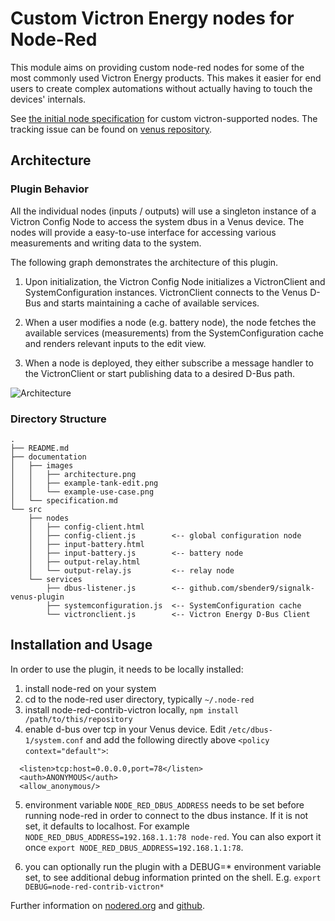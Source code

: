# Custom Victron Energy nodes for Node-Red

This module aims on providing custom node-red nodes for some of the most commonly used Victron Energy products. This makes it easier for end users to create complex automations without actually having to touch the devices' internals.

See [the initial node specification](documentation/specification.md) for custom victron-supported nodes.
The tracking issue can be found on [venus repository](https://github.com/victronenergy/venus/issues/378).

## Architecture

### Plugin Behavior

All the individual nodes (inputs / outputs) will use a singleton instance of a Victron Config Node to access the system dbus in a Venus device. The nodes will provide a easy-to-use interface for accessing various measurements and writing data to the system.

The following graph demonstrates the architecture of this plugin.

1. Upon initialization, the Victron Config Node initializes a VictronClient and SystemConfiguration instances. VictronClient connects to the Venus D-Bus and starts maintaining a cache of available services.

2. When a user modifies a node (e.g. battery node), the node fetches the available services (measurements) from the SystemConfiguration cache and renders relevant inputs to the edit view.

3. When a node is deployed, they either subscribe a message handler to the VictronClient or start publishing data to a desired D-Bus path.


![Architecture](documentation/images/architecture.png)

### Directory Structure

```
.
├── README.md
├── documentation
│   ├── images
│   │   ├── architecture.png
│   │   ├── example-tank-edit.png
│   │   └── example-use-case.png
│   └── specification.md
└── src
    ├── nodes
    │   ├── config-client.html
    │   ├── config-client.js        <-- global configuration node
    │   ├── input-battery.html
    │   ├── input-battery.js        <-- battery node
    │   ├── output-relay.html
    │   └── output-relay.js         <-- relay node
    └── services
        ├── dbus-listener.js        <-- github.com/sbender9/signalk-venus-plugin
        ├── systemconfiguration.js  <-- SystemConfiguration cache
        └── victronclient.js        <-- Victron Energy D-Bus Client
```

## Installation and Usage

In order to use the plugin, it needs to be locally installed:

1. install node-red on your system
2. cd to the node-red user directory, typically `~/.node-red`
3. install node-red-contrib-victron locally, `npm install /path/to/this/repository`
4. enable d-bus over tcp in your Venus device. Edit `/etc/dbus-1/system.conf` and add the following directly above `<policy context="default">`:

```
  <listen>tcp:host=0.0.0.0,port=78</listen>
  <auth>ANONYMOUS</auth>
  <allow_anonymous/>
```
5. environment variable `NODE_RED_DBUS_ADDRESS` needs to be set before running node-red in order to connect to the dbus instance. If it is not set, it defaults to localhost. For example `NODE_RED_DBUS_ADDRESS=192.168.1.1:78 node-red`. You can also export it once `export NODE_RED_DBUS_ADDRESS=192.168.1.1:78`.

6. you can optionally run the plugin with a DEBUG=* environment variable set, to see additional debug information printed on the shell. E.g. `export DEBUG=node-red-contrib-victron*`

Further information on [nodered.org](https://nodered.org/docs/creating-nodes/first-node) and [github](https://github.com/sbender9/signalk-venus-plugin#plugin-installation--configuration).

